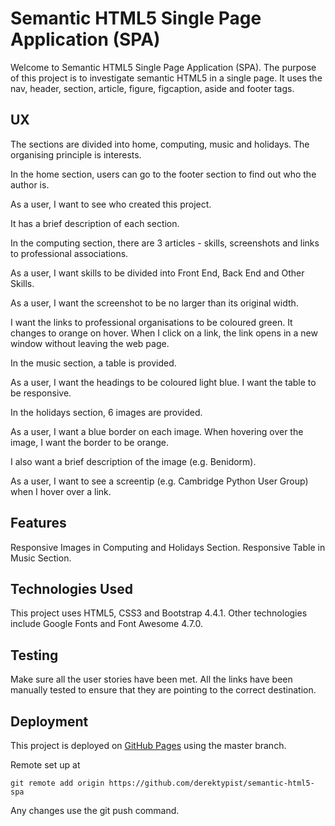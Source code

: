 # Semantic HTML5 Single Page Application (SPA)

Welcome to Semantic HTML5 Single Page Application (SPA).  The purpose of this project is to investigate semantic HTML5 in a single page.
It uses the nav, header, section, article, figure, figcaption, aside and footer tags.

## UX

The sections are divided into home, computing, music and holidays.  The organising principle is interests.

In the home section, users can go to the footer section to find out who the author is.

As a user, I want to see who created this project.

It has a brief description of each section.

In the computing section, there are 3 articles - skills, screenshots and links to professional associations.

As a user, I want skills to be divided into Front End, Back End and Other Skills.

As a user, I want the screenshot to be no larger than its original width.

I want the links to professional organisations to be coloured green.  It changes to orange on hover.
When I click on a link, the link opens in a new window without leaving the web page.

In the music section, a table is provided.

As a user, I want the headings to be coloured light blue.  I want the table to be responsive.

In the holidays section, 6 images are provided.

As a user, I want a blue border on each image.  When hovering over the image, I want
the border to be orange.

I also want a brief description of the image (e.g. Benidorm).

As a user, I want to see a screentip (e.g. Cambridge Python User Group) when I hover over a link.

## Features

Responsive Images in Computing and Holidays Section.
Responsive Table in Music Section.

## Technologies Used

This project uses HTML5, CSS3 and Bootstrap 4.4.1.  Other technologies include
Google Fonts and Font Awesome 4.7.0.

## Testing

Make sure all the user stories have been met.  All the links have been manually
tested to ensure that they are pointing to the correct destination.

## Deployment

This project is deployed on [GitHub Pages](https://derektypist.github.io/semantic-html5-spa) using the master branch.

Remote set up at

    git remote add origin https://github.com/derektypist/semantic-html5-spa
    
Any changes use the git push command.







